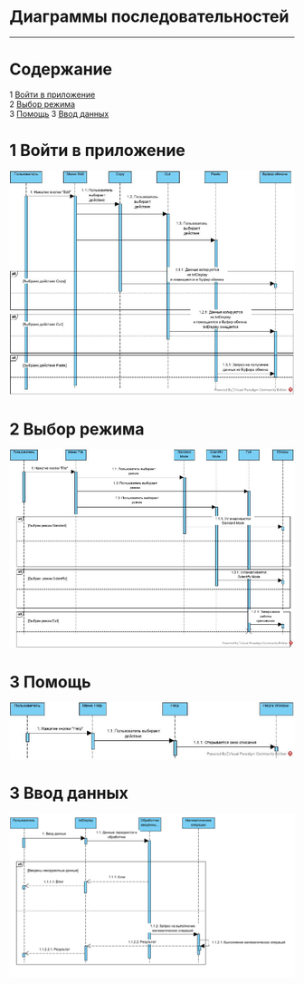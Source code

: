# Диаграммы последовательностей
---

# Содержание
1 [Войти в приложение](#reg)  
2 [Выбор режима](#login)  
3 [Помощь](#add)
3 [Ввод данных](#data)

<a name="reg"/>

# 1 Войти в приложение
![Войти в приложение](Edit.jpg)

<a name="login"/>

# 2 Выбор режима
![Выбор режима](File.jpg)

<a name="add"/>

# 3 Помощь
![Помощь](Help.jpg)

<a name="data"/>

# 3 Ввод данных
![Ввод данных](SDmath.PNG)
